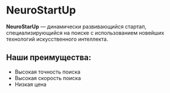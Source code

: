 # NeuroStartUp 
**NeuroStarUp** — динамически развивающийся стартап, специализирующийся на поиске с использованием новейших технологий искусственного интеллекта. 

## Наши преимущества:
* Высокая точность поиска
* Высокая скорость поиска
* Низкая цена
